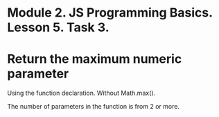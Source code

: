 # Module 2. JS Programming Basics. Lesson 5. Task 3.

# Return the maximum numeric parameter

Using the function declaration. Without Math.max().

The number of parameters in the function is from 2 or more.
